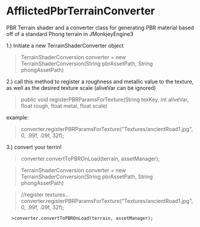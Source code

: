# AfflictedPbrTerrainConverter
PBR Terrain shader and a converter class for generating PBR material based off of a standard Phong terrain in JMonkjeyEngine3

1.) Initiate a new TerrainShaderConverter object

   >TerrainShaderConversion converter = new TerrainShaderConversion(String pbrAssetPath, String phongAssetPath)


2.) call this method to register a roughness and metallic value to the texture, as well as the desired texture scale
   (aliveVar can be ignored)
   > public void registerPBRParamsForTexture(String texKey, int aliveVar, float rough, float metal, float scale)
 
 example:
   > converter.registerPBRParamsForTexture("Textures/ancientRoad1.jpg", 0, .99f, .09f, 32f);
 
3.) convert your terrin!

   >converter.convertToPBROnLoad(terrain, assetManager);





   >TerrainShaderConversion converter = new TerrainShaderConversion(String pbrAssetPath, String phongAssetPath)
   
   > //register textures...
   > converter.registerPBRParamsForTexture("Textures/ancientRoad1.jpg", 0, .99f, .09f, 32f);
   
      >converter.convertToPBROnLoad(terrain, assetManager);
